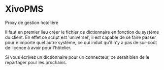 # XivoPMS
Proxy de gestion hotelière

Il faut en premier lieu créer le fichier de dictionnaire en fonction du système du client. En effet ce script est 'universel', il est capable de se faire passer pour n'importe quel autre système, ce qui induit qu'il n'y a pas de sur-coût de licence à avoir pour l'hôtelier.

Si vous écrivez un dictionnaire pour un connecteur, ce serait bien de le repartager pour les prochains.
